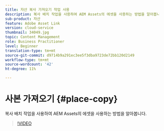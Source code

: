 ```yaml
---
title: 자산 복사 가져오기 작업 사용
description: 복사 배치 작업을 사용하여 AEM Assets의 에셋을 사용하는 방법을 알아봅니다.
sub-product: 자산
feature: Adobe Asset Link
version: cloud-service
thumbnail: 34049.jpg
topic: Content Management
role: Business Practitioner
level: Beginner
translation-type: tm+mt
source-git-commit: d9714b9a291ec3ee5f3dba9723de72bb120d2149
workflow-type: tm+mt
source-wordcount: '42'
ht-degree: 11%

---
```



# 사본 가져오기 {#place-copy}

복사 배치 작업을 사용하여 AEM Assets의 에셋을 사용하는 방법을 알아봅니다.

>[!VIDEO](https://video.tv.adobe.com/v/34049/?quality=12)
